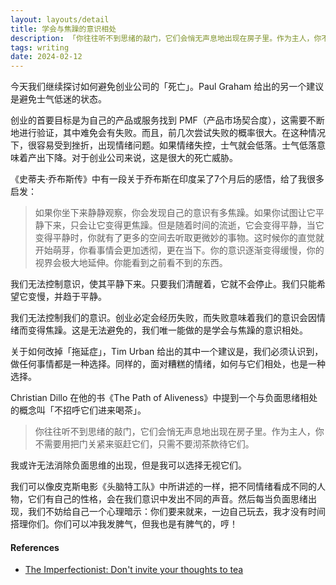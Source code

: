 ```yaml
---
layout: layouts/detail
title: 学会与焦躁的意识相处
description: 「你往往听不到思绪的敲门，它们会悄无声息地出现在房子里。作为主人，你不需要用把门关紧来驱赶它们，只需不要沏茶款待它们。」
tags: writing
date: 2024-02-12
---
```

今天我们继续探讨如何避免创业公司的「死亡」。Paul Graham 给出的另一个建议是避免士气低迷的状态。

创业的首要目标是为自己的产品或服务找到 PMF（产品市场契合度），这需要不断地进行验证，其中难免会有失败。而且，前几次尝试失败的概率很大。在这种情况下，很容易受到挫折，出现情绪问题。如果情绪失控，士气就会低落。士气低落意味着产出下降。对于创业公司来说，这是很大的死亡威胁。

《史蒂夫·乔布斯传》中有一段关于乔布斯在印度呆了7个月后的感悟，给了我很多启发：

> 如果你坐下来静静观察，你会发现自己的意识有多焦躁。如果你试图让它平静下来，只会让它变得更焦躁。但是随着时间的流逝，它会变得平静，当它变得平静时，你就有了更多的空间去听取更微妙的事物。这时候你的直觉就开始萌芽，你看事情会更加透彻，更在当下。你的意识逐渐变得缓慢，你的视界会极大地延伸。你能看到之前看不到的东西。
> 

我们无法控制意识，使其平静下来。只要我们清醒着，它就不会停止。我们只能希望它变慢，并趋于平静。

我们无法控制我们的意识。创业必定会经历失败，而失败意味着我们的意识会因情绪而变得焦躁。这是无法避免的，我们唯一能做的是学会与焦躁的意识相处。

关于如何改掉「拖延症」，Tim Urban 给出的其中一个建议是，我们必须认识到，做任何事情都是一种选择。同样的，面对糟糕的情绪，如何与它们相处，也是一种选择。

Christian Dillo 在他的书《The Path of Aliveness》中提到一个与负面思绪相处的概念叫「不招呼它们进来喝茶」。

> 你往往听不到思绪的敲门，它们会悄无声息地出现在房子里。作为主人，你不需要用把门关紧来驱赶它们，只需不要沏茶款待它们。
> 

我或许无法消除负面思维的出现，但是我可以选择无视它们。

我们可以像皮克斯电影《头脑特工队》中所讲述的一样，把不同情绪看成不同的人物，它们有自己的性格，会在我们意识中发出不同的声音。然后每当负面思绪出现，我们不妨给自己一个心理暗示：你们要来就来，一边自己玩去，我才没有时间搭理你们。你们可以冲我发脾气，但我也是有脾气的，哼！

#### References
* [The Imperfectionist: Don't invite your thoughts to tea](https://ckarchive.com/b/4zuvheh5ndr97)